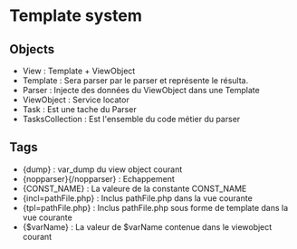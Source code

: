 # Template system

## Objects
* View : Template + ViewObject
* Template : Sera parser par le parser et représente le résulta.
* Parser : Injecte des données du ViewObject dans une Template
* ViewObject : Service locator
* Task : Est une tache du Parser
* TasksCollection : Est l'ensemble du code métier du parser

## Tags
* {dump} : var_dump du view object courant
* {nopparser}{/nopparser} : Echappement
* {CONST_NAME} : La valeure de la constante CONST_NAME
* {incl=pathFile.php} : Inclus pathFile.php dans la vue courante
* {tpl=pathFile.php} : Inclus pathFile.php sous forme de template dans la vue
courante
* {$varName} : La valeur de $varName contenue dans le viewobject courant


